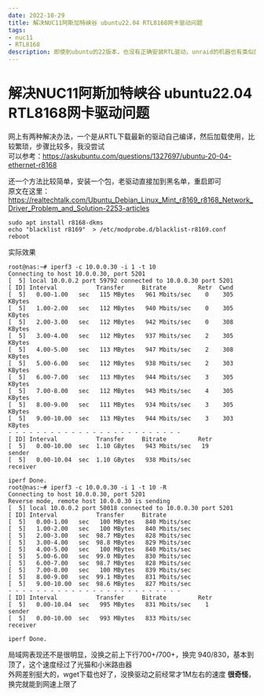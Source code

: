 ```yaml
---
date: 2022-10-29
title: 解决NUC11阿斯加特峡谷 ubuntu22.04 RTL8168网卡驱动问题
tags:
- nuc11
- RTL8168
description: 即使到ubuntu的22版本，也没有正确安装RTL驱动，unraid的机器也有类似的问题，插资料好像是螃蟹卡的尿性，没有积极往内核集成，所以内核里只有一个能用不好用的r8169驱动，表现就是网速各种上不去
---
```

# 解决NUC11阿斯加特峡谷 ubuntu22.04 RTL8168网卡驱动问题

网上有两种解决办法，一个是从RTL下载最新的驱动自己编译，然后加载使用，比较繁琐，步骤比较多，我没尝试    
可以参考：https://askubuntu.com/questions/1327697/ubuntu-20-04-ethernet-r8168  

还一个方法比较简单，安装一个包，老驱动直接加到黑名单，重启即可  
原文在这里：https://realtechtalk.com/Ubuntu_Debian_Linux_Mint_r8169_r8168_Network_Driver_Problem_and_Solution-2253-articles
```shell
sudo apt install r8168-dkms
echo "blacklist r8169"  > /etc/modprobe.d/blacklist-r8169.conf
reboot
```

实际效果  
```text
root@nas:~# iperf3 -c 10.0.0.30 -i 1 -t 10
Connecting to host 10.0.0.30, port 5201
[  5] local 10.0.0.2 port 59792 connected to 10.0.0.30 port 5201
[ ID] Interval           Transfer     Bitrate         Retr  Cwnd
[  5]   0.00-1.00   sec   115 MBytes   961 Mbits/sec    0    305 KBytes
[  5]   1.00-2.00   sec   112 MBytes   940 Mbits/sec    0    305 KBytes
[  5]   2.00-3.00   sec   112 MBytes   942 Mbits/sec    0    308 KBytes
[  5]   3.00-4.00   sec   112 MBytes   937 Mbits/sec    2    305 KBytes
[  5]   4.00-5.00   sec   113 MBytes   947 Mbits/sec    2    308 KBytes
[  5]   5.00-6.00   sec   112 MBytes   938 Mbits/sec    2    303 KBytes
[  5]   6.00-7.00   sec   113 MBytes   944 Mbits/sec    3    305 KBytes
[  5]   7.00-8.00   sec   112 MBytes   943 Mbits/sec    4    305 KBytes
[  5]   8.00-9.00   sec   111 MBytes   934 Mbits/sec    3    305 KBytes
[  5]   9.00-10.00  sec   113 MBytes   944 Mbits/sec    3    303 KBytes
- - - - - - - - - - - - - - - - - - - - - - - - -
[ ID] Interval           Transfer     Bitrate         Retr
[  5]   0.00-10.00  sec  1.10 GBytes   943 Mbits/sec   19             sender
[  5]   0.00-10.04  sec  1.10 GBytes   938 Mbits/sec                  receiver

iperf Done.
root@nas:~# iperf3 -c 10.0.0.30 -i 1 -t 10 -R
Connecting to host 10.0.0.30, port 5201
Reverse mode, remote host 10.0.0.30 is sending
[  5] local 10.0.0.2 port 50018 connected to 10.0.0.30 port 5201
[ ID] Interval           Transfer     Bitrate
[  5]   0.00-1.00   sec   100 MBytes   840 Mbits/sec
[  5]   1.00-2.00   sec   100 MBytes   840 Mbits/sec
[  5]   2.00-3.00   sec  98.7 MBytes   828 Mbits/sec
[  5]   3.00-4.00   sec  98.8 MBytes   829 Mbits/sec
[  5]   4.00-5.00   sec   100 MBytes   840 Mbits/sec
[  5]   5.00-6.00   sec  99.0 MBytes   830 Mbits/sec
[  5]   6.00-7.00   sec  98.7 MBytes   828 Mbits/sec
[  5]   7.00-8.00   sec   100 MBytes   839 Mbits/sec
[  5]   8.00-9.00   sec  99.1 MBytes   831 Mbits/sec
[  5]   9.00-10.00  sec  98.6 MBytes   827 Mbits/sec
- - - - - - - - - - - - - - - - - - - - - - - - -
[ ID] Interval           Transfer     Bitrate         Retr
[  5]   0.00-10.04  sec   995 MBytes   831 Mbits/sec    1             sender
[  5]   0.00-10.00  sec   993 MBytes   833 Mbits/sec                  receiver

iperf Done.
```
局域网表现还不是很明显，没换之前上下行700+/700+，换完 940/830，基本到顶了，这个速度经过了光猫和小米路由器    
外网差别挺大的，wget下载也好了，没换驱动之前经常才1M左右的速度 **很奇怪**，换完就能到网速上限了  
